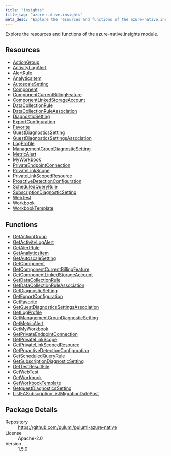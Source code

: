 ```yaml
---
title: "insights"
title_tag: "azure-native.insights"
meta_desc: "Explore the resources and functions of the azure-native.insights module."
---
```


<!-- WARNING: this file was generated by Pulumi Docs Generator. -->
<!-- Do not edit by hand unless you're certain you know what you are doing! -->

Explore the resources and functions of the azure-native.insights module.

<h2 id="resources">Resources</h2>
<ul class="api">
    <li><a href="actiongroup" title="ActionGroup"><span class="symbol resource"></span>ActionGroup</a></li>
    <li><a href="activitylogalert" title="ActivityLogAlert"><span class="symbol resource"></span>ActivityLogAlert</a></li>
    <li><a href="alertrule" title="AlertRule"><span class="symbol resource"></span>AlertRule</a></li>
    <li><a href="analyticsitem" title="AnalyticsItem"><span class="symbol resource"></span>AnalyticsItem</a></li>
    <li><a href="autoscalesetting" title="AutoscaleSetting"><span class="symbol resource"></span>AutoscaleSetting</a></li>
    <li><a href="component" title="Component"><span class="symbol resource"></span>Component</a></li>
    <li><a href="componentcurrentbillingfeature" title="ComponentCurrentBillingFeature"><span class="symbol resource"></span>ComponentCurrentBillingFeature</a></li>
    <li><a href="componentlinkedstorageaccount" title="ComponentLinkedStorageAccount"><span class="symbol resource"></span>ComponentLinkedStorageAccount</a></li>
    <li><a href="datacollectionrule" title="DataCollectionRule"><span class="symbol resource"></span>DataCollectionRule</a></li>
    <li><a href="datacollectionruleassociation" title="DataCollectionRuleAssociation"><span class="symbol resource"></span>DataCollectionRuleAssociation</a></li>
    <li><a href="diagnosticsetting" title="DiagnosticSetting"><span class="symbol resource"></span>DiagnosticSetting</a></li>
    <li><a href="exportconfiguration" title="ExportConfiguration"><span class="symbol resource"></span>ExportConfiguration</a></li>
    <li><a href="favorite" title="Favorite"><span class="symbol resource"></span>Favorite</a></li>
    <li><a href="guestdiagnosticssetting" title="GuestDiagnosticsSetting"><span class="symbol resource"></span>GuestDiagnosticsSetting</a></li>
    <li><a href="guestdiagnosticssettingsassociation" title="GuestDiagnosticsSettingsAssociation"><span class="symbol resource"></span>GuestDiagnosticsSettingsAssociation</a></li>
    <li><a href="logprofile" title="LogProfile"><span class="symbol resource"></span>LogProfile</a></li>
    <li><a href="managementgroupdiagnosticsetting" title="ManagementGroupDiagnosticSetting"><span class="symbol resource"></span>ManagementGroupDiagnosticSetting</a></li>
    <li><a href="metricalert" title="MetricAlert"><span class="symbol resource"></span>MetricAlert</a></li>
    <li><a href="myworkbook" title="MyWorkbook"><span class="symbol resource"></span>MyWorkbook</a></li>
    <li><a href="privateendpointconnection" title="PrivateEndpointConnection"><span class="symbol resource"></span>PrivateEndpointConnection</a></li>
    <li><a href="privatelinkscope" title="PrivateLinkScope"><span class="symbol resource"></span>PrivateLinkScope</a></li>
    <li><a href="privatelinkscopedresource" title="PrivateLinkScopedResource"><span class="symbol resource"></span>PrivateLinkScopedResource</a></li>
    <li><a href="proactivedetectionconfiguration" title="ProactiveDetectionConfiguration"><span class="symbol resource"></span>ProactiveDetectionConfiguration</a></li>
    <li><a href="scheduledqueryrule" title="ScheduledQueryRule"><span class="symbol resource"></span>ScheduledQueryRule</a></li>
    <li><a href="subscriptiondiagnosticsetting" title="SubscriptionDiagnosticSetting"><span class="symbol resource"></span>SubscriptionDiagnosticSetting</a></li>
    <li><a href="webtest" title="WebTest"><span class="symbol resource"></span>WebTest</a></li>
    <li><a href="workbook" title="Workbook"><span class="symbol resource"></span>Workbook</a></li>
    <li><a href="workbooktemplate" title="WorkbookTemplate"><span class="symbol resource"></span>WorkbookTemplate</a></li>
</ul>

<h2 id="functions">Functions</h2>
<ul class="api">
    <li><a href="getactiongroup" title="GetActionGroup"><span class="symbol function"></span>GetActionGroup</a></li>
    <li><a href="getactivitylogalert" title="GetActivityLogAlert"><span class="symbol function"></span>GetActivityLogAlert</a></li>
    <li><a href="getalertrule" title="GetAlertRule"><span class="symbol function"></span>GetAlertRule</a></li>
    <li><a href="getanalyticsitem" title="GetAnalyticsItem"><span class="symbol function"></span>GetAnalyticsItem</a></li>
    <li><a href="getautoscalesetting" title="GetAutoscaleSetting"><span class="symbol function"></span>GetAutoscaleSetting</a></li>
    <li><a href="getcomponent" title="GetComponent"><span class="symbol function"></span>GetComponent</a></li>
    <li><a href="getcomponentcurrentbillingfeature" title="GetComponentCurrentBillingFeature"><span class="symbol function"></span>GetComponentCurrentBillingFeature</a></li>
    <li><a href="getcomponentlinkedstorageaccount" title="GetComponentLinkedStorageAccount"><span class="symbol function"></span>GetComponentLinkedStorageAccount</a></li>
    <li><a href="getdatacollectionrule" title="GetDataCollectionRule"><span class="symbol function"></span>GetDataCollectionRule</a></li>
    <li><a href="getdatacollectionruleassociation" title="GetDataCollectionRuleAssociation"><span class="symbol function"></span>GetDataCollectionRuleAssociation</a></li>
    <li><a href="getdiagnosticsetting" title="GetDiagnosticSetting"><span class="symbol function"></span>GetDiagnosticSetting</a></li>
    <li><a href="getexportconfiguration" title="GetExportConfiguration"><span class="symbol function"></span>GetExportConfiguration</a></li>
    <li><a href="getfavorite" title="GetFavorite"><span class="symbol function"></span>GetFavorite</a></li>
    <li><a href="getguestdiagnosticssettingsassociation" title="GetGuestDiagnosticsSettingsAssociation"><span class="symbol function"></span>GetGuestDiagnosticsSettingsAssociation</a></li>
    <li><a href="getlogprofile" title="GetLogProfile"><span class="symbol function"></span>GetLogProfile</a></li>
    <li><a href="getmanagementgroupdiagnosticsetting" title="GetManagementGroupDiagnosticSetting"><span class="symbol function"></span>GetManagementGroupDiagnosticSetting</a></li>
    <li><a href="getmetricalert" title="GetMetricAlert"><span class="symbol function"></span>GetMetricAlert</a></li>
    <li><a href="getmyworkbook" title="GetMyWorkbook"><span class="symbol function"></span>GetMyWorkbook</a></li>
    <li><a href="getprivateendpointconnection" title="GetPrivateEndpointConnection"><span class="symbol function"></span>GetPrivateEndpointConnection</a></li>
    <li><a href="getprivatelinkscope" title="GetPrivateLinkScope"><span class="symbol function"></span>GetPrivateLinkScope</a></li>
    <li><a href="getprivatelinkscopedresource" title="GetPrivateLinkScopedResource"><span class="symbol function"></span>GetPrivateLinkScopedResource</a></li>
    <li><a href="getproactivedetectionconfiguration" title="GetProactiveDetectionConfiguration"><span class="symbol function"></span>GetProactiveDetectionConfiguration</a></li>
    <li><a href="getscheduledqueryrule" title="GetScheduledQueryRule"><span class="symbol function"></span>GetScheduledQueryRule</a></li>
    <li><a href="getsubscriptiondiagnosticsetting" title="GetSubscriptionDiagnosticSetting"><span class="symbol function"></span>GetSubscriptionDiagnosticSetting</a></li>
    <li><a href="gettestresultfile" title="GetTestResultFile"><span class="symbol function"></span>GetTestResultFile</a></li>
    <li><a href="getwebtest" title="GetWebTest"><span class="symbol function"></span>GetWebTest</a></li>
    <li><a href="getworkbook" title="GetWorkbook"><span class="symbol function"></span>GetWorkbook</a></li>
    <li><a href="getworkbooktemplate" title="GetWorkbookTemplate"><span class="symbol function"></span>GetWorkbookTemplate</a></li>
    <li><a href="getguestdiagnosticssetting" title="GetguestDiagnosticsSetting"><span class="symbol function"></span>GetguestDiagnosticsSetting</a></li>
    <li><a href="listeasubscriptionlistmigrationdatepost" title="ListEASubscriptionListMigrationDatePost"><span class="symbol function"></span>ListEASubscriptionListMigrationDatePost</a></li>
</ul>

<h2 id="package-details">Package Details</h2>
<dl class="package-details">
	<dt>Repository</dt>
	<dd><a href="https://github.com/pulumi/pulumi-azure-native">https://github.com/pulumi/pulumi-azure-native</a></dd>
	<dt>License</dt>
	<dd>Apache-2.0</dd>
	<dt>Version</dt>
	<dd>1.5.0</dd>
</dl>

